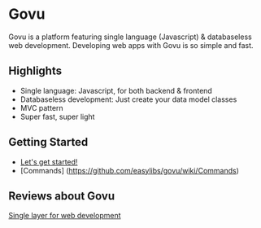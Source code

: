 Govu
========================
Govu is a platform featuring single language (Javascript) & databaseless web development. Developing web apps with Govu is so simple and fast.

## Highlights ##

- Single language: Javascript, for both backend & frontend
- Databaseless development: Just create your data model classes
- MVC pattern
- Super fast, super light

## Getting Started ##

* [Let's get started!](https://github.com/easylibs/govu/wiki/Getting-Started)
* [Commands] (https://github.com/easylibs/govu/wiki/Commands)

## Reviews about Govu ##

[Single layer for web development](https://medium.com/p/8e52071ff1bb)

